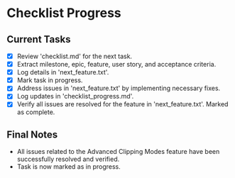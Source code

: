 # Checklist Progress

## Current Tasks
- [x] Review 'checklist.md' for the next task.
- [x] Extract milestone, epic, feature, user story, and acceptance criteria.
- [x] Log details in 'next_feature.txt'.
- [x] Mark task in progress.
- [x] Address issues in 'next_feature.txt' by implementing necessary fixes.
- [x] Log updates in 'checklist_progress.md'.
- [x] Verify all issues are resolved for the feature in 'next_feature.txt'. Marked as complete.

## Final Notes
- All issues related to the Advanced Clipping Modes feature have been successfully resolved and verified.
- Task is now marked as in progress.
